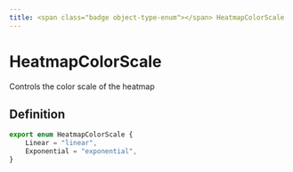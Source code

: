 ```yaml
---
title: <span class="badge object-type-enum"></span> HeatmapColorScale
---
```

# <span class="badge object-type-enum"></span> HeatmapColorScale

Controls the color scale of the heatmap

## Definition

```typescript
export enum HeatmapColorScale {
	Linear = "linear",
	Exponential = "exponential",
}

```
